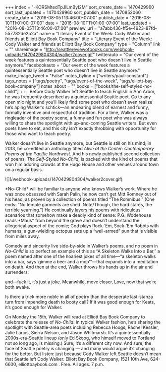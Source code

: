 +++
index = "-KORSMtedTpJlLmByI2M"
sort_create_date = 1470429960
sort_last_updated = 1470429960
sort_publish_date = 1470852060
create_date = "2016-08-05T13:46:00-07:00"
publish_date = "2016-08-10T11:01:00-07:00"
date = "2016-08-10T11:01:00-07:00"
last_updated = "2016-08-05T13:46:00-07:00"
preview_url = "a7abb436-ff5e-4923-87fd-557782de2b2a"
name = "Literary Event of the Week: Cody Walker and friends at Elliott Bay Book Company"
title = "Literary Event of the Week: Cody Walker and friends at Elliott Bay Book Company"
type = "Column"
link = ""
shareimage = "http://seattlereviewofbooks.com/webhook-uploads/1470429804304/walker2cover.gif"
twitterauto = "Our event of the week features a quintessentially Seattle poet who doesn't live in Seattle anymore."
facebookauto = "Our event of the week features a quintessentially Seattle poet who doesn't live in Seattle anymore."
make_image_tweet = "False"
notes_byline = ["writers/paul-constant"]
tags_notes = ["tags/poetry", "tags/event-of-the-week", "tags/elliott-bay-book-company"]
notes_about = ""
books = ["books/the-self-styled-no-child"]
+++
Before Cody Walker left Seattle to teach English in Ann Arbor, he was frequently described as a quintessential Seattle poet. Go to any open mic night and you’ll likely find some poet who doesn’t even realize he’s aping Walker’s schtick—an endearing blend of earnest and funny, formally inventive and respectful of tradition. For a time, Walker was a ringleader of the poetry scene, a funny and fun poet who was always willing to share the spotlight with up-and-coming Seattle writers. But even poets have to eat, and this city isn’t exactly throbbing with opportunity for those who want to teach poetry.

Walker doesn’t live in Seattle anymore, but Seattle is still on his mind; in 2013, he co-edited an anthology titled *Alive at the Center: Contemporary Poems of the Pacific Northwest*. And his newly published second collection of poems, *The Self-Styled No-Child*, is packed with the kind of poems that won him adoring crowds at the Hugo House and other venues around town on a regular basis.

<p class="image-left">![](/webhook-uploads/1470429804304/walker2cover.gif)</p>*No-Child* will be familiar to anyone who knows Walker’s work. Where he was once obsessed with Sarah Palin, he now can’t get Mitt Romney out of his head, as proven by a collection of poems titled “The Romnibus.” (One ends: “No temple garments are shed. Note/Though, the hard stares, the terrible yearning.”) He continually layers his poems with ridiculous scenarios that somehow make a deadly kind of sense: P.G. Wodehouse reads *Maus* from beyond the grave and doesn’t understand the allegorical aspect of the comic; God plays Rock-‘Em, Sock-‘Em Robots with humans; a gun-wielding octopus sets up a “well-armed” pun that is visible from miles away.

Comedy and sincerity live side-by-side in Walker’s poems, and no poem in *No-Child* is so perfect an example of this as “A Skeleton Walks Into a Bar,” a poem named after one of the hoariest jokes of all time—“a skeleton walks into a bar, says ‘gimme a beer and a mop’”—that expands into a meditation on death. And then at the end, Walker throws his hands up in the air and surrenders:

and—fuck it, it’s just a joke.
Meanwhile, move
closer, Love,
now that we’re both awake.

Is there a trick more noble in all of poetry than the desperate last-stanza turn from impending death to booty call? If it was good enough for Keats, it’s good enough for Walker.

On Monday the 15th, Walker will read at Elliott Bay Book Company to celebrate the release of *No-Child*. In typical Walker fashion, he’s sharing the spotlight with Seattle-area poets including Rebecca Hoogs, Rachel Kessler, Julie Larios, Sierra Nelson, and Jason Whitmarsh. It’s a quintessentially 2000s-era-Seattle lineup (only Ed Skoog, who himself moved to Portland not so long ago, is missing.) Sure, it’s a different city now. And sure, the face of Seattle poetry is changing — and many would argue it’s changing for the better. But listen: just because Cody Walker left Seattle doesn’t mean that Seattle left Cody Walker.
Elliott Bay Book Company, 1521 10th Ave, 624-6600, elliottbaybook.com . Free. All ages. 7 p.m. 